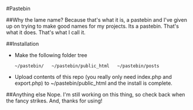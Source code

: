 #Pastebin

##Why the lame name?
Because that's what it is, a pastebin and I've given up on trying to make good names for my projects.  Its a pastebin.  That's what it does.  That's what I call it.

##Installation
* Make the following folder tree

	`~/pastebin/  
	~/pastebin/public_html  
	~/pastebin/posts  `

* Upload contents of this repo (you really only need index.php and export.php) to ~/pastebin/public_html and the install is complete.

##Anything else
Nope.  I'm still working on this thing, so check back when the fancy strikes.  And, thanks for using!
